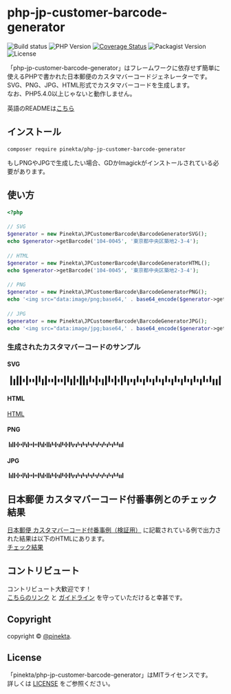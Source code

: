 # php-jp-customer-barcode-generator

![Build status](https://img.shields.io/circleci/project/github/pinekta/php-jp-customer-barcode-generator.svg)
![PHP Version](https://img.shields.io/badge/PHP-%3E%3D5.4-blue.svg)
[![Coverage Status](https://coveralls.io/repos/github/pinekta/php-jp-customer-barcode-generator/badge.svg?branch=master)](https://coveralls.io/github/pinekta/php-jp-customer-barcode-generator?branch=master)
![Packagist Version](https://img.shields.io/packagist/v/pinekta/php-jp-customer-barcode-generator.svg)
![License](https://img.shields.io/packagist/l/pinekta/php-jp-customer-barcode-generator.svg)

<!--
badge
logo image
-->

「php-jp-customer-barcode-generator」はフレームワークに依存せず簡単に使えるPHPで書かれた日本郵便のカスタマバーコードジェネレーターです。  
SVG、PNG、JPG、HTML形式でカスタマバーコードを生成します。  
なお、PHP5.4.0以上じゃないと動作しません。

英語のREADMEは[こちら](./README.md) 

## インストール

```
composer require pinekta/php-jp-customer-barcode-generator
```

もしPNGやJPGで生成したい場合、GDかImagickがインストールされている必要があります。

## 使い方

```php
<?php

// SVG
$generator = new Pinekta\JPCustomerBarcode\BarcodeGeneratorSVG();
echo $generator->getBarcode('104-0045', '東京都中央区築地2-3-4');

// HTML
$generator = new Pinekta\JPCustomerBarcode\BarcodeGeneratorHTML();
echo $generator->getBarcode('104-0045', '東京都中央区築地2-3-4');

// PNG
$generator = new Pinekta\JPCustomerBarcode\BarcodeGeneratorPNG();
echo '<img src="data:image/png;base64,' . base64_encode($generator->getBarcode('104-0045', '東京都中央区築地2-3-4')) . '">');

// JPG
$generator = new Pinekta\JPCustomerBarcode\BarcodeGeneratorJPG();
echo '<img src="data:image/jpg;base64,' . base64_encode($generator->getBarcode('104-0045', '東京都中央区築地2-3-4')) . '">');
```

### 生成されたカスタマバーコードのサンプル

#### SVG

![SVG](./sample/sample.svg)

#### HTML

[HTML](./sample/sample.html)

#### PNG

![PNG](./sample/sample.png)

#### JPG

![JPG](./sample/sample.jpg)

## 日本郵便 カスタマバーコード付番事例とのチェック結果

[日本郵便 カスタマバーコード付番事例（検証用）](https://www.post.japanpost.jp/zipcode/zipmanual/p25.html) に記載されている例で出力された結果は以下のHTMLにあります。  
[チェック結果](./sample/create-barcode-result.html)

<!--
## Documentation

Comming soon...
-->

## コントリビュート

コントリビュート大歓迎です！  
[こちらのリンク](./CODE_OF_CONDUCT.md) と [ガイドライン](./CONTRIBUTING.md) を守っていただけると幸甚です。

## Copyright

copyright © [@pinekta](https://github.com/pinekta).

## License

「pinekta/php-jp-customer-barcode-generator」はMITライセンスです。  
詳しくは [LICENSE](./LICENSE) をご参照ください。
